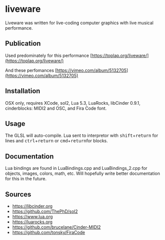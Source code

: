 # liveware

Liveware was written for live-coding computer graphics with live musical performance. 

## Publication

Used predominately for this performance [https://toplap.org/liveware/](https://toplap.org/liveware/)

And these perfomances [https://vimeo.com/album/5132705](https://vimeo.com/album/5132705)

## Installation

OSX only, requires XCode, sol2, Lua 5.3, LuaRocks, libCinder 0.9.1, cinderblocks: MIDI2 and OSC, and Fira Code font.


## Usage

The GLSL will auto-compile. Lua sent to interpretor with <kbd>shift</kbd>+<kbd>return</kbd> for lines and <kbd>ctrl</kbd>+<kbd>return</kbd> or <kbd>cmd</kbd>+<kbd>return</kbd>for blocks.

## Documentation

Lua bindings are found in LuaBindings.cpp and LuaBindings_2.cpp for objects, images, colors, math, etc. Will hopefully write better documentation for this in the future. 

## Sources

* https://libcinder.org
* https://github.com/ThePhD/sol2
* https://www.lua.org
* https://luarocks.org
* https://github.com/brucelane/Cinder-MIDI2
* https://github.com/tonsky/FiraCode
